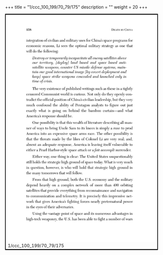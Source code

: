 +++
title = "1/ccc_100_199/70_79/175"
description = ""
weight = 20
+++

<table style="border:2px solid black;max-width:800px;max-height:800px;" 
><tr><td><img class="center-fit-jpg"
src="/jpg_/out_jpg_dbc_175.jpg"  >1/ccc_100_199/70_79/175</img></td></tr></table>